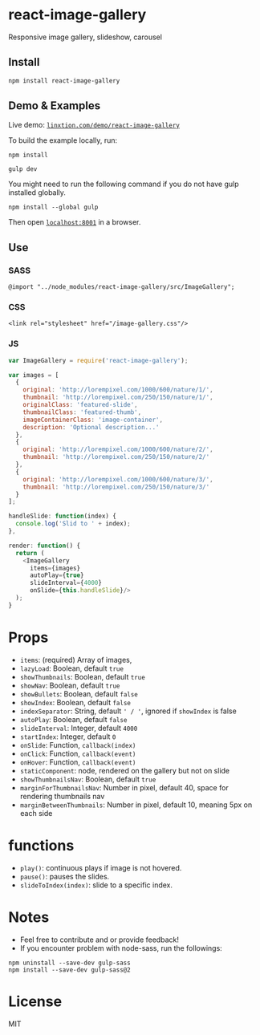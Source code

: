 # react-image-gallery

Responsive image gallery, slideshow, carousel

## Install

```sh
npm install react-image-gallery
```

## Demo & Examples

Live demo: [`linxtion.com/demo/react-image-gallery`](http://linxtion.com/demo/react-image-gallery)

To build the example locally, run:

```
npm install
```
```
gulp dev
```

You might need to run the following command if you do not have gulp installed globally.

```
npm install --global gulp
```

Then open [`localhost:8001`](http://localhost:8001) in a browser.


## Use

### SASS

```
@import "../node_modules/react-image-gallery/src/ImageGallery";
```

### CSS

```
<link rel="stylesheet" href="/image-gallery.css"/>
```

### JS

```js
var ImageGallery = require('react-image-gallery');

var images = [
  {
    original: 'http://lorempixel.com/1000/600/nature/1/',
    thumbnail: 'http://lorempixel.com/250/150/nature/1/',
    originalClass: 'featured-slide',
    thumbnailClass: 'featured-thumb',
    imageContainerClass: 'image-container',
    description: 'Optional description...'
  },
  {
    original: 'http://lorempixel.com/1000/600/nature/2/',
    thumbnail: 'http://lorempixel.com/250/150/nature/2/'
  },
  {
    original: 'http://lorempixel.com/1000/600/nature/3/',
    thumbnail: 'http://lorempixel.com/250/150/nature/3/'
  }
];

handleSlide: function(index) {
  console.log('Slid to ' + index);
},

render: function() {
  return (
    <ImageGallery
      items={images}
      autoPlay={true}
      slideInterval={4000}
      onSlide={this.handleSlide}/>
  );
}

```

# Props

* `items`: (required) Array of images,
* `lazyLoad`: Boolean, default `true`
* `showThumbnails`: Boolean, default `true`
* `showNav`: Boolean, default `true`
* `showBullets`: Boolean, default `false`
* `showIndex`: Boolean, default `false`
* `indexSeparator`: String, default `' / '`, ignored if `showIndex` is false
* `autoPlay`: Boolean, default `false`
* `slideInterval`: Integer, default `4000`
* `startIndex`: Integer, default `0`
* `onSlide`: Function, `callback(index)`
* `onClick`: Function, `callback(event)`
* `onHover`: Function, `callback(event)`
* `staticComponent`: node, rendered on the gallery but not on slide
* `showThumbnailsNav`: Boolean, default `true`
* `marginForThumbnailsNav`: Number in pixel, default 40, space for rendering thumbnails nav
* `marginBetweenThumbnails`: Number in pixel, default 10, meaning 5px on each side


# functions

* `play()`: continuous plays if image is not hovered.
* `pause()`: pauses the slides.
* `slideToIndex(index)`: slide to a specific index.

# Notes

* Feel free to contribute and or provide feedback!
* If you encounter problem with node-sass, run the followings:

```
npm uninstall --save-dev gulp-sass
npm install --save-dev gulp-sass@2
```

# License

MIT
